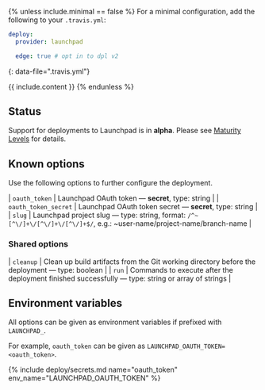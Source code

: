 {% unless include.minimal == false %}
For a minimal configuration, add the following to your `.travis.yml`:

```yaml
deploy:
  provider: launchpad

  edge: true # opt in to dpl v2
```
{: data-file=".travis.yml"}



{{ include.content }}
{% endunless %}

## Status

Support for deployments to Launchpad is in **alpha**. Please see [Maturity Levels](/user/deployment-v2#maturity-levels) for details.
## Known options

Use the following options to further configure the deployment.

| `oauth_token` | Launchpad OAuth token &mdash; **secret**, type: string |
| `oauth_token_secret` | Launchpad OAuth token secret &mdash; **secret**, type: string |
| `slug` | Launchpad project slug &mdash; type: string, format: `/^~[^\/]+\/[^\/]+\/[^\/]+$/`, e.g.: ~user-name/project-name/branch-name |

### Shared options

| `cleanup` | Clean up build artifacts from the Git working directory before the deployment &mdash; type: boolean |
| `run` | Commands to execute after the deployment finished successfully &mdash; type: string or array of strings |

## Environment variables

All options can be given as environment variables if prefixed with `LAUNCHPAD_`.

For example, `oauth_token` can be given as `LAUNCHPAD_OAUTH_TOKEN=<oauth_token>`.

{% include deploy/secrets.md name="oauth_token" env_name="LAUNCHPAD_OAUTH_TOKEN" %}